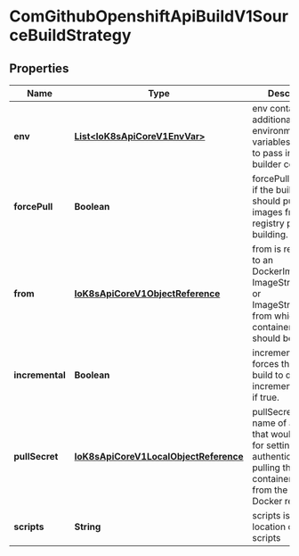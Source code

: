 
# ComGithubOpenshiftApiBuildV1SourceBuildStrategy

## Properties
Name | Type | Description | Notes
------------ | ------------- | ------------- | -------------
**env** | [**List&lt;IoK8sApiCoreV1EnvVar&gt;**](IoK8sApiCoreV1EnvVar.md) | env contains additional environment variables you want to pass into a builder container. |  [optional]
**forcePull** | **Boolean** | forcePull describes if the builder should pull the images from registry prior to building. |  [optional]
**from** | [**IoK8sApiCoreV1ObjectReference**](IoK8sApiCoreV1ObjectReference.md) | from is reference to an DockerImage, ImageStreamTag, or ImageStreamImage from which the container image should be pulled | 
**incremental** | **Boolean** | incremental flag forces the Source build to do incremental builds if true. |  [optional]
**pullSecret** | [**IoK8sApiCoreV1LocalObjectReference**](IoK8sApiCoreV1LocalObjectReference.md) | pullSecret is the name of a Secret that would be used for setting up the authentication for pulling the container images from the private Docker registries |  [optional]
**scripts** | **String** | scripts is the location of Source scripts |  [optional]



